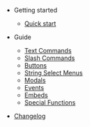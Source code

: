 - Getting started

  - [Quick start](quickstart.md)

- Guide

  - [Text Commands](commands.md)
  - [Slash Commands](slashcommands.md)
  - [Buttons](buttons.md)
  - [String Select Menus](selectmenus.md)
  - [Modals](modals.md)
  - [Events](events.md)
  - [Embeds](embeds.md)
  - [Special Functions](specialfunctions.md)

- [Changelog](changelog.md)